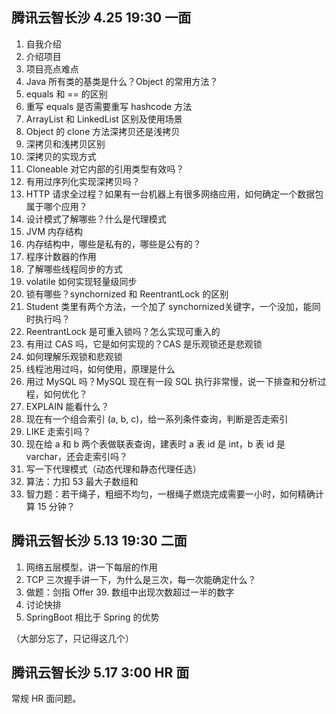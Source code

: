 ## 腾讯云智长沙 4.25 19:30 一面

1. 自我介绍
2. 介绍项目
3. 项目亮点难点
4. Java 所有类的基类是什么？Object 的常用方法？
5. equals 和 == 的区别
6. 重写 equals 是否需要重写 hashcode 方法
7. ArrayList 和 LinkedList 区别及使用场景
8. Object 的 clone 方法深拷贝还是浅拷贝
9. 深拷贝和浅拷贝区别
10. 深拷贝的实现方式
11. Cloneable 对它内部的引用类型有效吗？
12. 有用过序列化实现深拷贝吗？
13. HTTP 请求全过程？如果有一台机器上有很多网络应用，如何确定一个数据包属于哪个应用？
14. 设计模式了解哪些？什么是代理模式
15. JVM 内存结构
16. 内存结构中，哪些是私有的，哪些是公有的？
17. 程序计数器的作用
18. 了解哪些线程同步的方式
19. volatile 如何实现轻量级同步
20. 锁有哪些？synchornized 和 ReentrantLock 的区别
21. Student 类里有两个方法，一个加了 synchornized关键字，一个没加，能同时执行吗？
22. ReentrantLock 是可重入锁吗？怎么实现可重入的
23. 有用过 CAS 吗，它是如何实现的？CAS 是乐观锁还是悲观锁
24. 如何理解乐观锁和悲观锁
25. 线程池用过吗，如何使用，原理是什么
26. 用过 MySQL 吗？MySQL 现在有一段 SQL 执行非常慢，说一下排查和分析过程，如何优化？
27. EXPLAIN 能看什么？
28. 现在有一个组合索引 (a, b, c)，给一系列条件查询，判断是否走索引
29. LIKE 走索引吗？
30. 现在给 a 和 b 两个表做联表查询，建表时 a 表 id 是 int，b 表 id 是 varchar，还会走索引吗？
31. 写一下代理模式（动态代理和静态代理任选）
32. 算法：力扣 53 最大子数组和
44. 智力题：若干绳子，粗细不均匀，一根绳子燃烧完成需要一小时，如何精确计算 15 分钟？

## 腾讯云智长沙 5.13 19:30 二面

1. 网络五层模型，讲一下每层的作用
2. TCP 三次握手讲一下，为什么是三次，每一次能确定什么？
3. 做题：剑指 Offer 39. 数组中出现次数超过一半的数字
4. 讨论快排
5. SpringBoot 相比于 Spring 的优势

（大部分忘了，只记得这几个）

## 腾讯云智长沙 5.17 3:00 HR 面

常规 HR 面问题。